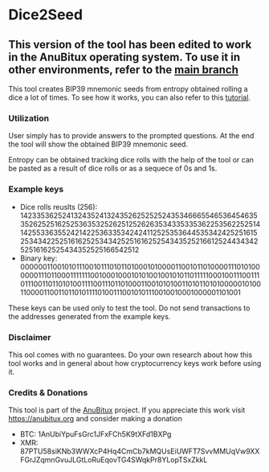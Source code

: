 # Dice2Seed

## This version of the tool has been edited to work in the AnuBitux operating system. To use it in other environments, refer to the [main branch](https://github.com/ASeriousMister/Dice2Seed)

This tool creates BIP39 mnemonic seeds from entropy obtained rolling a dice a lot of times.
To see how it works, you can also refer to this [tutorial](https://anubitux.org/how-to-generate-a-mnemonic-seed-with-anubitux-and-a-dice/).


### Utilization
User simply has to provide answers to the prompted questions.
At the end the tool will show the obtained BIP39 mnemonic seed.

Entropy can be obtained tracking dice rolls with the help of the tool or can be pasted as a result of dice rolls or as a sequece of 0s and 1s.

### Example keys
- Dice rolls reuslts (256): 1423353625241324352413243526252525243534666554653645463535262525162525363532526251252626353433533536225356225251414255336355242142253633534242411252535364453534242525161525343422525161625253434252516162525434352521661252443434252516162525434352525166542512
- Binary key: 0000001100101011100101110101101000101000011001011010000111010100000011101100011111110010001000101010010010101101111100010011100111011100110110101001111001110110100011001010100110101101010000010100110000110011011010111101001110010101110010010001000001101001

These keys can be used only to test the tool. Do not send transactions to the addresses generated from the example keys.

### Disclaimer
This ool comes with no guarantees. Do your own research about how this tool works and in general about how cryptocurrency keys work before using it.

### Credits & Donations
This tool is part of the [AnuBitux](https://anubitux.org) project. 
If you appreciate this work visit https://anubitux.org and consider making a donation
- BTC: 1AnUbiYpuFsGrc1JFxFCh5K9tXFd1BXPg
- XMR: 87PTU58siKNb3WWXcP4Hq4CmCb7kMQUsEiUWFT7SvvMMUqVw9XXFGrJZqmnGvuJLGtLoRuEqovTG4SWqkPr8YLopTSxZkkL
